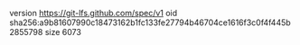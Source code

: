 version https://git-lfs.github.com/spec/v1
oid sha256:a9b81607990c18473162b1fc133fe27794b46704ce1616f3c0f4f445b2855798
size 6073
